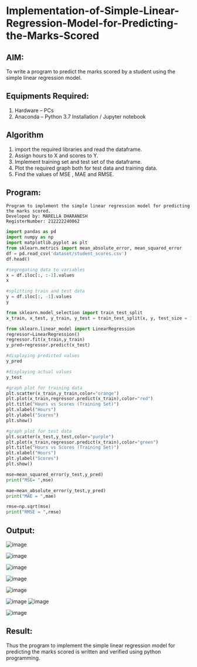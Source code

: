 # Implementation-of-Simple-Linear-Regression-Model-for-Predicting-the-Marks-Scored

## AIM:
To write a program to predict the marks scored by a student using the simple linear regression model.

## Equipments Required:
1. Hardware – PCs
2. Anaconda – Python 3.7 Installation / Jupyter notebook

## Algorithm
1. import the required libraries and read the dataframe.
2. Assign hours to X and scores to Y.
3. Implement training set and test set of the dataframe.
4. Plot the required graph both for test data and training data.
5. Find the values of MSE , MAE and RMSE.

## Program:
```
Program to implement the simple linear regression model for predicting the marks scored.
Developed by: MARELLA DHARANESH
RegisterNumber: 212222240062 
```
```python
import pandas as pd
import numpy as np
import matplotlib.pyplot as plt
from sklearn.metrics import mean_absolute_error, mean_squared_error
df = pd.read_csv('dataset/student_scores.csv')
df.head()

#segregating data to variables
x = df.iloc[:, :-1].values
x

#splitting train and test data
y = df.iloc[:, -1].values
y

from sklearn.model_selection import train_test_split
x_train, x_test, y_train, y_test = train_test_split(x, y, test_size = 1/3, random_state = 0)

from sklearn.linear_model import LinearRegression 
regressor=LinearRegression()
regressor.fit(x_train,y_train)
y_pred=regressor.predict(x_test)

#displaying predicted values
y_pred

#displaying actual values
y_test

#graph plot for training data
plt.scatter(x_train,y_train,color="orange")
plt.plot(x_train,regressor.predict(x_train),color="red")
plt.title("Hours vs Scores (Training Set)")
plt.xlabel("Hours")
plt.ylabel("Scores")
plt.show()

#graph plot for test data
plt.scatter(x_test,y_test,color="purple")
plt.plot(x_train,regressor.predict(x_train),color="green")
plt.title("Hours vs Scores (Training Set)")
plt.xlabel("Hours")
plt.ylabel("Scores")
plt.show()

mse=mean_squared_error(y_test,y_pred)
print("MSE= ",mse)

mae=mean_absolute_error(y_test,y_pred)
print("MAE = ",mae)

rmse=np.sqrt(mse)
print("RMSE = ",rmse)
```
## Output:
![image](https://github.com/MarellaDharanesh/Implementation-of-Simple-Linear-Regression-Model-for-Predicting-the-Marks-Scored/assets/118707669/e676086e-fbf2-4fa8-b375-9a6cba57cc65)



![image](https://github.com/MarellaDharanesh/Implementation-of-Simple-Linear-Regression-Model-for-Predicting-the-Marks-Scored/assets/118707669/d6a23098-482a-4063-ab60-5c1ed2c9a108)




![image](https://github.com/MarellaDharanesh/Implementation-of-Simple-Linear-Regression-Model-for-Predicting-the-Marks-Scored/assets/118707669/01304742-0f72-4f13-aa72-14e1acd8ee2c)




![image](https://github.com/MarellaDharanesh/Implementation-of-Simple-Linear-Regression-Model-for-Predicting-the-Marks-Scored/assets/118707669/12c9b8aa-69fb-464a-8b3b-4aea7f68b604)



![image](https://github.com/MarellaDharanesh/Implementation-of-Simple-Linear-Regression-Model-for-Predicting-the-Marks-Scored/assets/118707669/982cb043-de13-4740-9986-08507193ca09)

![image](https://github.com/MarellaDharanesh/Implementation-of-Simple-Linear-Regression-Model-for-Predicting-the-Marks-Scored/assets/118707669/04a69139-0d55-42c4-a185-9eaa79e956fd)
![image](https://github.com/MarellaDharanesh/Implementation-of-Simple-Linear-Regression-Model-for-Predicting-the-Marks-Scored/assets/118707669/06f821ea-8018-4168-b1a2-509b2c7ff043)



![image](https://github.com/MarellaDharanesh/Implementation-of-Simple-Linear-Regression-Model-for-Predicting-the-Marks-Scored/assets/118707669/a16ff482-cc93-4c0b-8b71-b5c12dacb153)



## Result:
Thus the program to implement the simple linear regression model for predicting the marks scored is written and verified using python programming.
